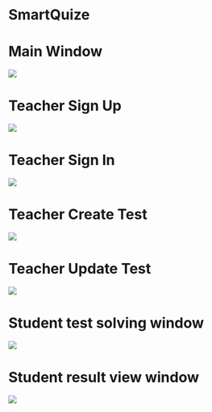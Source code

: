 #                                           SmartQuize
<h1>Main Window</h1>
<img src="https://github.com/javohirtohirovich/SmartQuize/assets/124333197/1067d4a8-1d60-4193-b2a0-e9bf1ffb4da2">
<h1>Teacher Sign Up</h1>
<img src="https://github.com/javohirtohirovich/SmartQuize/assets/124333197/c3b38c5d-fdef-46a8-b2db-836d3e73cb21">
<h1>Teacher Sign In</h1>
<img src="https://github.com/javohirtohirovich/SmartQuize/assets/124333197/3424d0cd-85da-4a62-8411-6ee94ce85519">
<h1>Teacher Create Test</h1>
<img src="https://github.com/javohirtohirovich/SmartQuize/assets/124333197/4e4af35f-3cc9-472a-8dc0-1a5b043436a7">
<h1>Teacher Update Test</h1>
<img src="https://github.com/javohirtohirovich/SmartQuize/assets/124333197/a3e95d4c-cd52-40c6-a71b-87cca226cbaf">
<h1>Student test solving window</h1>
<img src="https://github.com/javohirtohirovich/SmartQuize/assets/124333197/3361c489-9df2-4c0d-801a-b82559bcaf79">
<h1>Student result view window</h1>
<img src="https://github.com/javohirtohirovich/SmartQuize/assets/124333197/482f92c8-5349-4fac-9a87-f5ef182e2be9">






